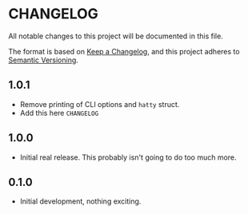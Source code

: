 # CHANGELOG

All notable changes to this project will be documented in this file.

The format is based on [Keep a Changelog](https://keepachangelog.com/en/1.0.0/),
and this project adheres to [Semantic Versioning](https://semver.org/spec/v2.0.0.html).

## 1.0.1

- Remove printing of CLI options and `hatty` struct.
- Add this here `CHANGELOG`

## 1.0.0

- Initial real release. This probably isn't going to do too much more.

## 0.1.0

- Initial development, nothing exciting.
